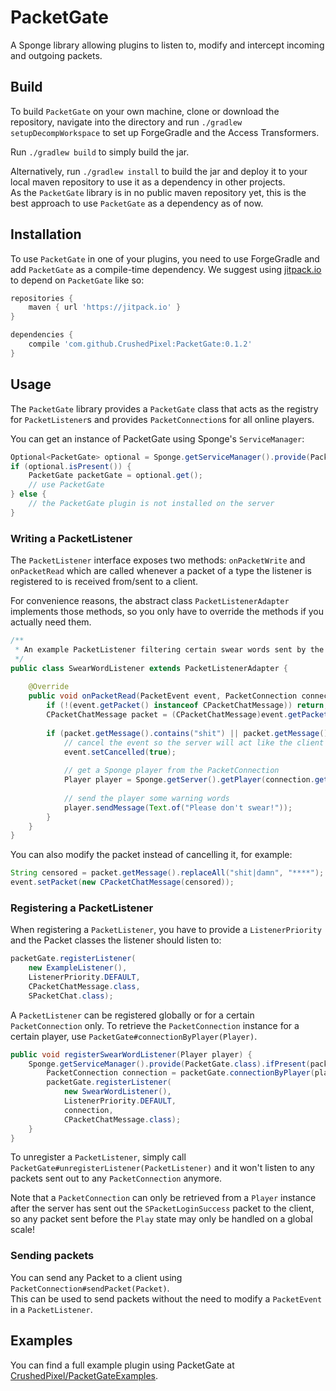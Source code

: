 # PacketGate
A Sponge library allowing plugins to listen to, modify and intercept incoming and outgoing packets.

## Build
To build `PacketGate` on your own machine, clone or download the repository, navigate into the directory and
run `./gradlew setupDecompWorkspace` to set up ForgeGradle and the Access Transformers.  

Run `./gradlew build` to simply build the jar.

Alternatively, run `./gradlew install` to build the jar and deploy it to your local maven repository to use it as a dependency in other projects.  
As the `PacketGate` library is in no public maven repository yet, this is the best approach to use 
`PacketGate` as a dependency as of now.

## Installation
To use `PacketGate` in one of your plugins, you need to use ForgeGradle and add `PacketGate` as a compile-time dependency.
We suggest using [jitpack.io](https://jitpack.io) to depend on `PacketGate` like so:
```gradle
repositories {
    maven { url 'https://jitpack.io' }
}

dependencies {
    compile 'com.github.CrushedPixel:PacketGate:0.1.2'
}
```

## Usage
The `PacketGate` library provides a `PacketGate` class that acts as the registry for 
`PacketListener`s and provides `PacketConnection`s for all online players.

You can get an instance of PacketGate using Sponge's `ServiceManager`:
```java
Optional<PacketGate> optional = Sponge.getServiceManager().provide(PacketGate.class);
if (optional.isPresent()) {
    PacketGate packetGate = optional.get();
    // use PacketGate
} else {
    // the PacketGate plugin is not installed on the server
}

```
### Writing a PacketListener
The `PacketListener` interface exposes two methods: `onPacketWrite` and `onPacketRead` which 
are called whenever a packet of a type the listener is registered to is received from/sent to a client.

For convenience reasons, the abstract class `PacketListenerAdapter` implements those methods, 
so you only have to override the methods if you actually need them.

```java
/**
 * An example PacketListener filtering certain swear words sent by the client.
 */
public class SwearWordListener extends PacketListenerAdapter {
    
    @Override
    public void onPacketRead(PacketEvent event, PacketConnection connection) {
        if (!(event.getPacket() instanceof CPacketChatMessage)) return;
        CPacketChatMessage packet = (CPacketChatMessage)event.getPacket();
        
        if (packet.getMessage().contains("shit") || packet.getMessage().contains("damn")) {
            // cancel the event so the server will act like the client never sent it
            event.setCancelled(true);
            
            // get a Sponge player from the PacketConnection
            Player player = Sponge.getServer().getPlayer(connection.getPlayerUUID());
            
            // send the player some warning words
            player.sendMessage(Text.of("Please don't swear!"));
        }
    }
}
```

You can also modify the packet instead of cancelling it, for example:
```java
String censored = packet.getMessage().replaceAll("shit|damn", "****");
event.setPacket(new CPacketChatMessage(censored));
```

### Registering a PacketListener
When registering a `PacketListener`, you have to provide a `ListenerPriority` and the Packet classes
the listener should listen to:

```java
packetGate.registerListener(
    new ExampleListener(), 
    ListenerPriority.DEFAULT, 
    CPacketChatMessage.class, 
    SPacketChat.class);

```

A `PacketListener` can be registered globally or for a certain `PacketConnection` only.
To retrieve the `PacketConnection` instance for a certain player, use `PacketGate#connectionByPlayer(Player)`.

```java
public void registerSwearWordListener(Player player) {
    Sponge.getServiceManager().provide(PacketGate.class).ifPresent(packetGate -> {
        PacketConnection connection = packetGate.connectionByPlayer(player).get();
        packetGate.registerListener(
            new SwearWordListener(),
            ListenerPriority.DEFAULT, 
            connection,
            CPacketChatMessage.class);
    }
}
```

To unregister a `PacketListener`, simply call `PacketGate#unregisterListener(PacketListener)` and it won't listen to
any packets sent out to any `PacketConnection` anymore.

Note that a `PacketConnection` can only be retrieved from a `Player` instance after the server has sent out the 
`SPacketLoginSuccess` packet to the client, so any packet sent before the `Play` state may only be handled 
on a global scale!

### Sending packets
You can send any Packet to a client using `PacketConnection#sendPacket(Packet)`.  
This can be used to send packets without the need to modify a `PacketEvent` in a `PacketListener`.

## Examples
You can find a full example plugin using PacketGate at 
[CrushedPixel/PacketGateExamples](https://github.com/CrushedPixel/PacketGateExamples).
